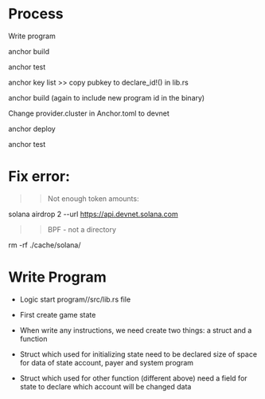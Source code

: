 # Process

Write program

anchor build

anchor test

anchor key list >> copy pubkey to declare_id!() in lib.rs

anchor build (again to include new program id in the binary)

Change provider.cluster in Anchor.toml to devnet

anchor deploy

anchor test

# Fix error:

>> Not enough token amounts:

solana airdrop 2 <pubKey> --url https://api.devnet.solana.com

>> BPF - not a directory

rm -rf ./cache/solana/<version-folder-name>

# Write Program

- Logic start program/<prj-name>/src/lib.rs file

- First create game state

- When write any instructions, we need create two things: a struct and a function

- Struct which used for initializing state need to be declared size of space for data of state account, payer and system program

- Struct which used for other function (different above) need a field for state to declare which account will be changed data